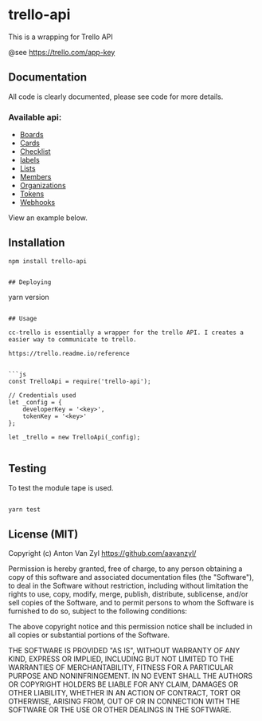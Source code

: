 # trello-api

This is a wrapping for Trello API

@see https://trello.com/app-key

## Documentation
All code is clearly documented, please see code for more details.
### Available api:
*  [Boards](./src/main/cc-trello-boards.js)
*  [Cards](./src/main/cc-trello-boards.js)
*  [Checklist](./src/main/cc-trello-boards.js)
*  [labels](./src/main/cc-trello-boards.js)
*  [Lists](./src/main/cc-trello-boards.js)
*  [Members](./src/main/cc-trello-boards.js)
*  [Organizations](./src/main/cc-trello-boards.js)
*  [Tokens](./src/main/cc-trello-boards.js)
*  [Webhooks](./src/main/cc-trello-boards.js)


View an example below.

## Installation

```
npm install trello-api
```

```

## Deploying

```
yarn version
```

## Usage

cc-trello is essentially a wrapper for the trello API. I creates a easier way to communicate to trello.

https://trello.readme.io/reference


```js
const TrelloApi = require('trello-api');

// Credentials used
let _config = {
    developerKey = '<key>',
    tokenKey = '<key>'
};

let _trello = new TrelloApi(_config);


```

## Testing

To test the module tape is used.

```js

yarn test
```


## License (MIT)

Copyright (c) Anton Van Zyl <https://github.com/aavanzyl/>

Permission is hereby granted, free of charge, to any person obtaining a copy
of this software and associated documentation files (the "Software"), to deal
in the Software without restriction, including without limitation the rights
to use, copy, modify, merge, publish, distribute, sublicense, and/or sell
copies of the Software, and to permit persons to whom the Software is
furnished to do so, subject to the following conditions:

The above copyright notice and this permission notice shall be included in
all copies or substantial portions of the Software.

THE SOFTWARE IS PROVIDED "AS IS", WITHOUT WARRANTY OF ANY KIND, EXPRESS OR
IMPLIED, INCLUDING BUT NOT LIMITED TO THE WARRANTIES OF MERCHANTABILITY,
FITNESS FOR A PARTICULAR PURPOSE AND NONINFRINGEMENT. IN NO EVENT SHALL THE
AUTHORS OR COPYRIGHT HOLDERS BE LIABLE FOR ANY CLAIM, DAMAGES OR OTHER
LIABILITY, WHETHER IN AN ACTION OF CONTRACT, TORT OR OTHERWISE, ARISING FROM,
OUT OF OR IN CONNECTION WITH THE SOFTWARE OR THE USE OR OTHER DEALINGS IN
THE SOFTWARE.
